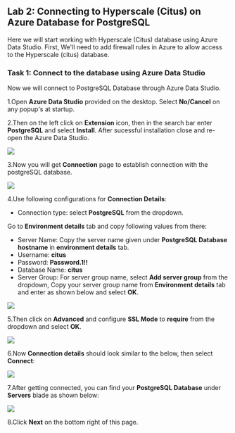 ## **Lab 2: Connecting to Hyperscale (Citus) on Azure Database for PostgreSQL**

Here we will start working with Hyperscale (Citus) database using Azure Data Studio. First, We'll need to add firewall rules in Azure to allow access to the Hyperscale (citus) database.

### Task 1: Connect to the database using Azure Data Studio

Now we will connect to PostgreSQL Database through Azure Data Studio.

1.Open **Azure Data Studio** provided on the desktop. Select **No/Cancel** on any popup's at startup.

2.Then on the left click on **Extension** icon, then in the search bar enter **PostgreSQL** and select **Install**. After sucessful installation close and re-open the Azure Data Studio.

![](images/postext.png)

3.Now you will get **Connection** page to establish connection with the postgreSQL database.

![](images/conndet.png)

4.Use following configurations for **Connection Details**:

* Connection type: select **PostgreSQL** from the dropdown.

Go to **Environment details** tab and copy following values from there:

* Server Name: Copy the server name given under **PostgreSQL Database hostname** in **environment details** tab.
* Username: **citus**
* Password: **Password.1!!**
* Database Name: **citus**
* Server Group: For server group name, select **Add server group** from the dropdown, Copy your server group name from **Environment details** tab and enter as shown below and select **OK**.

![](images/newconnection2.png)

5.Then click on **Advanced** and configure **SSL Mode** to **require** from the dropdown and select **OK**.

![](images/sslrequired.png)

6.Now **Connection details** should look similar to the below, then select **Connect**:

![](images/newconnection1.png)

7.After getting connected, you can find your **PostgreSQL Database** under **Servers** blade as shown below:

![](images/newconnection3.png)

8.Click **Next** on the bottom right of this page.

